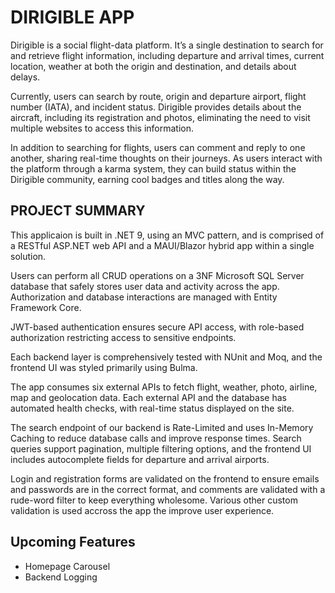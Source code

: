 # DIRIGIBLE APP
Dirigible is a social flight-data platform. It’s a single destination to search for and retrieve flight information, including departure and arrival times, current location, weather at both the origin and destination, and details about delays.

Currently, users can search by route, origin and departure airport, flight number (IATA), and incident status. Dirigible provides details about the aircraft, including its registration and photos, eliminating the need to visit multiple websites to access this information.

In addition to searching for flights, users can comment and reply to one another, sharing real-time thoughts on their journeys. As users interact with the platform through a karma system, they can build status within the Dirigible community, earning cool badges and titles along the way.

## PROJECT SUMMARY
This applicaion is built in .NET 9, using an MVC pattern, and is comprised of a RESTful ASP.NET web API and a MAUI/Blazor hybrid app within a single solution. 

Users can perform all CRUD operations on a 3NF Microsoft SQL Server database that safely stores user data and activity across the app. Authorization and database interactions are managed with Entity Framework Core.

JWT-based authentication ensures secure API access, with role-based authorization restricting access to sensitive endpoints.

Each backend layer is comprehensively tested with NUnit and Moq, and the frontend UI was styled primarily using Bulma. 

The app consumes six external APIs to fetch flight, weather, photo, airline, map and geolocation data. Each external API and the database has automated health checks, with real-time status displayed on the site.

The search endpoint of our backend is Rate-Limited and uses In-Memory Caching to reduce database calls and improve response times. Search queries support pagination, multiple filtering options, and the frontend UI includes autocomplete fields for departure and arrival airports.

Login and registration forms are validated on the frontend to ensure emails and passwords are in the correct format, and comments are validated with a rude-word filter to keep everything wholesome. Various other custom validation is used accross the app the improve user experience.

## Upcoming Features
* Homepage Carousel
* Backend Logging
